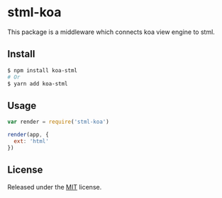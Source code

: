 # stml-koa

This package is a middleware which connects koa view engine to stml.

## Install

``` bash
$ npm install koa-stml
# Or
$ yarn add koa-stml
```

## Usage

``` js
var render = require('stml-koa')

render(app, {
  ext: 'html'
})

```

## License

Released under the [MIT](https://github.com/chikara-chan/stml/blob/master/LICENSE) license.
